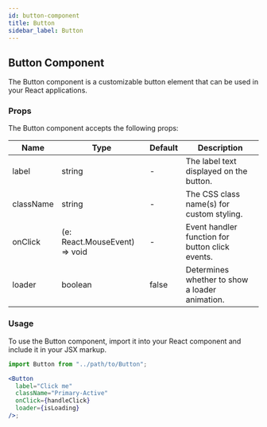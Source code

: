```yaml
---
id: button-component
title: Button
sidebar_label: Button
---
```


## Button Component

The Button component is a customizable button element that can be used in your React applications.

### Props

The Button component accepts the following props:

| Name      | Type                          | Default | Description                                     |
| --------- | ----------------------------- | ------- | ----------------------------------------------- |
| label     | string                        | -       | The label text displayed on the button.         |
| className | string                        | -       | The CSS class name(s) for custom styling.       |
| onClick   | (e: React.MouseEvent) => void | -       | Event handler function for button click events. |
| loader    | boolean                       | false   | Determines whether to show a loader animation.  |

### Usage

To use the Button component, import it into your React component and include it in your JSX markup.

```jsx
import Button from "../path/to/Button";

<Button
  label="Click me"
  className="Primary-Active"
  onClick={handleClick}
  loader={isLoading}
/>;
```
